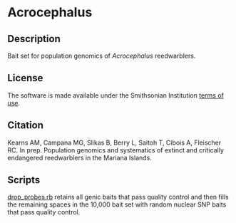# Acrocephalus  
## Description  
Bait set for population genomics of *Acrocephalus* reedwarblers.  
## License  
The software is made available under the Smithsonian Institution [terms of use](https://www.si.edu/termsofuse).  
## Citation  
Kearns AM, Campana MG, Slikas B, Berry L, Saitoh T, Cibois A, Fleischer RC. In prep. Population genomics and systematics of extinct and critically endangered reedwarblers in the Mariana Islands.  
## Scripts  
[drop_probes.rb](drop_probes.rb) retains all genic baits that pass quality control and then fills the remaining spaces in the 10,000 bait set with random nuclear SNP baits that pass quality control.  
